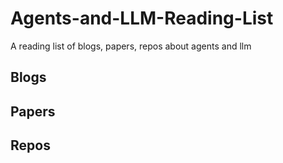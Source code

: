 # Agents-and-LLM-Reading-List
A reading list of blogs, papers, repos about agents and llm 
## Blogs
## Papers
## Repos
